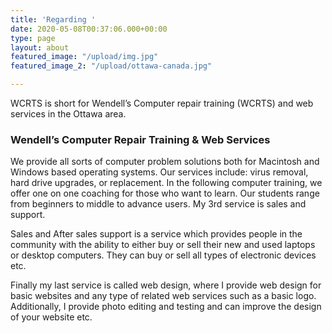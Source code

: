 ```yaml
---
title: 'Regarding '
date: 2020-05-08T00:37:06.000+00:00
type: page
layout: about
featured_image: "/upload/img.jpg"
featured_image_2: "/upload/ottawa-canada.jpg"

---
```

WCRTS is short for Wendell’s Computer repair training (WCRTS) and web services in the Ottawa area.

### Wendell’s Computer Repair Training & Web Services

We provide all sorts of computer problem solutions both for Macintosh and Windows based operating systems. Our services include: virus removal, hard drive upgrades, or replacement. In the following computer training, we offer one on one coaching for those who want to learn. Our students range from beginners to middle to advance users. My 3rd service is sales and support.

Sales and After sales support is a service which provides people in the community with the ability to either buy or sell their new and used laptops or desktop computers. They can buy or sell all types of electronic devices etc.

Finally my last service is called web design, where I provide web design for basic websites and any type of related web services such as a basic logo. Additionally, I provide photo editing and testing and can improve the design of your website etc.